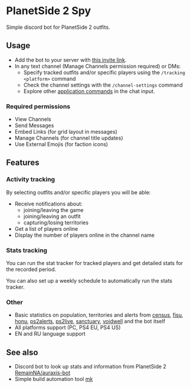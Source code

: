 # PlanetSide 2 Spy

Simple discord bot for PlanetSide 2 outfits.

## Usage

- Add the bot to your server with [this invite link](https://discord.com/oauth2/authorize?client_id=1190282321492987924&permissions=281616&integration_type=0&scope=bot+applications.commands).
- In any text channel (Manage Channels permission required) or DMs:
  - Specify tracked outfits and/or specific players using the `/tracking <platform>` command
  - Check the channel settings with the `/channel-settings` command
  - Explore other [application commands](https://discord.com/developers/docs/interactions/application-commands) in the chat input.

### Required permissions

- View Channels
- Send Messages
- Embed Links (for grid layout in messages)
- Manage Channels (for channel title updates)
- Use External Emojis (for faction icons)

## Features

### Activity tracking

By selecting outfits and/or specific players you will be able:

- Receive notifications about:
  - joining/leaving the game
  - joining/leaving an outfit
  - capturing/losing territories
- Get a list of players online
- Display the number of players online in the channel name

### Stats tracking

You can run the stat tracker for tracked players and get detailed stats for the recorded period.

You can also set up a weekly schedule to automatically run the stats tracker.

### Other

- Basic statistics on population, territories and alerts from [census](https://census.daybreakgames.com), [fisu](https://ps2.fisu.pw/), [honu](https://wt.honu.pw/), [ps2alerts](https://ps2alerts.com/), [ps2live](https://ps2.live/), [sanctuary](https://github.com/PS2Sanctuary/Sanctuary.Census), [voidwell](https://voidwell.com/) and
the bot itself
- All platforms support (PC, PS4 EU, PS4 US)
- EN and RU language support

## See also

- Discord bot to look up stats and information from PlanetSide 2 [RemainNA/auraxis-bot](https://github.com/RemainNA/auraxis-bot)
- Simple build automation tool [mk](https://github.com/x0k/mk)
